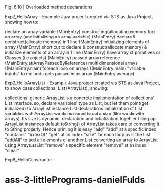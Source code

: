 Fig. 6.10 | Overloaded method declarations

Exp7_HelloArray - Example Java project created via STS as Java Project, showing how to:

declare an array variable (MainEntry)
constructing(allocating memory for) an array (and initializing an array variable) (MainEntry)
declare & construct(allocate memory) in 1 line (MainEntry)
initializing elements of array (MainEntry)
short cut to declare & construct(allocate memory) & initialize elements of an array in 1 line (MainEntry)
have array of primitives or Classes (i.e objects) (MainEntry)
passed array reference (MainEntry.strArrayPassedByReference)
multi dimensional arrays ((MainEntry.main)
foreach loop on arrays ((MainEntry.main)
"variable inputs" to methods gets passed in as array (MainEntry.average)

Exp7_HelloArrayList - Example Java project created via STS as Java Project, to show case collections' List (ArrayList), showing:

collections' generic ArrayList is a concrete implementation of collections' List interface.
so, declare variables' type as List, but let them point(get initialized) to ArrayList instance
List declarations
initialization of List variables with ArrayList
we do not need to set a size (like we do with arrays). Its size is dynamic.
declaration and initialization together
filling up ArrayList instances
default toString() of ArrayList takes care of converting it to String properly. Hence printing it is easy
"add"
"add" at a specific index
"contains"
"indexOf"
"get"	at an index
"size"
for each loop over the List
"addAll" to add all elements of another List
converting an array to ArrayList using Arrays.asList
"remove" a specific element
"remove" at an index
"clear"

Exp8_HelloConstructor -
# ass-3-littlePrograms-danielFulds
